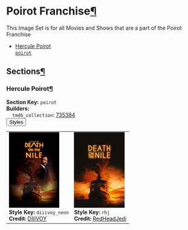 <h1 id="poirot-franchise">Poirot Franchise<a class="headerlink" href="#poirot-franchise" title="Permalink to this heading">¶</a></h1>
This Image Set is for all Movies and Shows that are a part of the Poirot Franchise

<ul class="images-index-table">
  <li><a href="#hercule-poirot"><div class="images-inline-link">Hercule Poirot<br><code>poirot</code></div></a></li>
</ul>

<h2 id="sections">Sections<a class="headerlink" href="#sections" title="Permalink to this heading">¶</a></h2>
<h3 id="hercule-poirot">Hercule Poirot<a class="headerlink" href="#hercule-poirot" title="Permalink to this heading">¶</a></h3>
<strong>Section Key:</strong> <code>poirot</code>
<br><strong>Builders:</strong>
<br>
&nbsp;&nbsp;&nbsp;&nbsp;<code>tmdb_collection</code>: <a href="https://www.themoviedb.org/collection/735384" target="_blank" rel="noopener noreferrer">735384</a><br>
</ul>
<button class="image-accordion">Styles</button>
<div class="image-panel">
  <table class="image-table">
    <tr>
      <td>
        <div>
          <a href="https://theposterdb.com/set/70314" target="_blank" rel="noopener noreferrer"><img src="https://raw.githubusercontent.com/meisnate12/PMM-Image-Sets/master/poirot/styles/poirot/diiivoy_neon.jpg" height="200"/></a><br>
          <strong>Style Key:</strong> <code>diiivoy_neon</code><br>
          <strong>Credit:</strong> <a href="https://theposterdb.com/set/70314" target="_blank" rel="noopener noreferrer">DIIIVOY</a><br>
        </div>
      </td>
      <td>
        <div>
          <a href="https://theposterdb.com/set/128200" target="_blank" rel="noopener noreferrer"><img src="https://raw.githubusercontent.com/meisnate12/PMM-Image-Sets/master/poirot/styles/poirot/rhj.jpg" height="200"/></a><br>
          <strong>Style Key:</strong> <code>rhj</code><br>
          <strong>Credit:</strong> <a href="https://theposterdb.com/set/128200" target="_blank" rel="noopener noreferrer">RedHeadJedi</a><br>
        </div>
      </td>
    </tr>
  </table>
</div>

